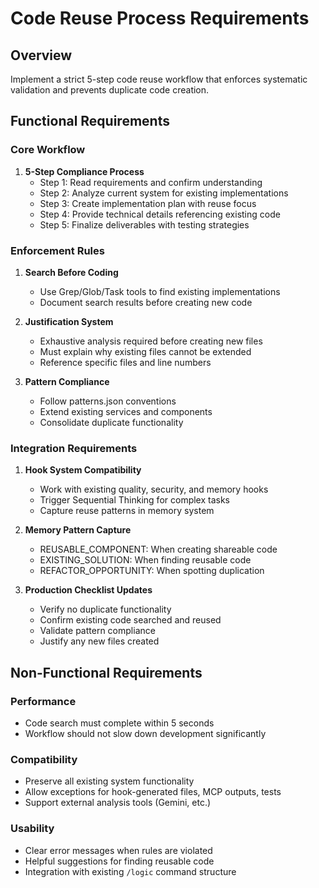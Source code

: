 # Code Reuse Process Requirements

## Overview
Implement a strict 5-step code reuse workflow that enforces systematic validation and prevents duplicate code creation.

## Functional Requirements

### Core Workflow
1. **5-Step Compliance Process**
   - Step 1: Read requirements and confirm understanding
   - Step 2: Analyze current system for existing implementations
   - Step 3: Create implementation plan with reuse focus
   - Step 4: Provide technical details referencing existing code
   - Step 5: Finalize deliverables with testing strategies

### Enforcement Rules
1. **Search Before Coding**
   - Use Grep/Glob/Task tools to find existing implementations
   - Document search results before creating new code

2. **Justification System**
   - Exhaustive analysis required before creating new files
   - Must explain why existing files cannot be extended
   - Reference specific files and line numbers

3. **Pattern Compliance**
   - Follow patterns.json conventions
   - Extend existing services and components
   - Consolidate duplicate functionality

### Integration Requirements
1. **Hook System Compatibility**
   - Work with existing quality, security, and memory hooks
   - Trigger Sequential Thinking for complex tasks
   - Capture reuse patterns in memory system

2. **Memory Pattern Capture**
   - REUSABLE_COMPONENT: When creating shareable code
   - EXISTING_SOLUTION: When finding reusable code
   - REFACTOR_OPPORTUNITY: When spotting duplication

3. **Production Checklist Updates**
   - Verify no duplicate functionality
   - Confirm existing code searched and reused
   - Validate pattern compliance
   - Justify any new files created

## Non-Functional Requirements

### Performance
- Code search must complete within 5 seconds
- Workflow should not slow down development significantly

### Compatibility
- Preserve all existing system functionality
- Allow exceptions for hook-generated files, MCP outputs, tests
- Support external analysis tools (Gemini, etc.)

### Usability
- Clear error messages when rules are violated
- Helpful suggestions for finding reusable code
- Integration with existing `/logic` command structure